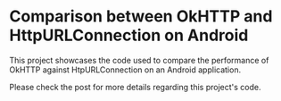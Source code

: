 # Comparison between OkHTTP and HttpURLConnection on Android

This project showcases the code used to compare the performance of OkHTTP against HtpURLConnection on an Android application.

Please check the post for more details regarding this project's code.
